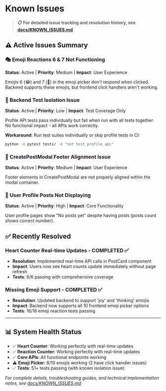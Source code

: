 # Known Issues

> **📋 For detailed issue tracking and resolution history, see [docs/KNOWN_ISSUES.md](docs/KNOWN_ISSUES.md)**

## ⚠️ Active Issues Summary

### 🎭 Emoji Reactions 6 & 7 Not Functioning
**Status**: Active | **Priority**: Medium | **Impact**: User Experience

Emojis 6 (😂) and 7 (🤔) in the emoji picker don't respond when clicked. Backend supports these emojis, but frontend click handlers aren't working.

### 🧪 Backend Test Isolation Issue  
**Status**: Active | **Priority**: Low | **Impact**: Test Coverage Only

Profile API tests pass individually but fail when run with all tests together. No functional impact - all APIs work correctly.

**Workaround**: Run test suites individually or skip profile tests in CI:
```bash
python -m pytest tests/ -k "not test_profile_api"
```

### 🎨 CreatePostModal Footer Alignment Issue
**Status**: Active | **Priority**: Medium | **Impact**: User Experience

Footer elements in CreatePostModal are not properly aligned within the modal container.

### 👤 User Profile Posts Not Displaying
**Status**: Active | **Priority**: High | **Impact**: Core Functionality

User profile pages show "No posts yet" despite having posts (posts count shows correct number).

## ✅ Recently Resolved

### Heart Counter Real-time Updates - COMPLETED ✅
- **Resolution**: Implemented real-time API calls in PostCard component
- **Impact**: Users now see heart counts update immediately without page refresh
- **Tests**: 6/6 passing with comprehensive coverage

### Missing Emoji Support - COMPLETED ✅  
- **Resolution**: Updated backend to support 'joy' and 'thinking' emojis
- **Impact**: Backend now supports all 10 frontend emoji picker options
- **Tests**: 16/16 emoji reaction tests passing

---

## 📊 System Health Status

- ✅ **Heart Counter**: Working perfectly with real-time updates
- ✅ **Reaction Counter**: Working perfectly with real-time updates  
- ✅ **Core APIs**: All functional endpoints working
- ⚠️ **Emoji Picker**: 8/10 emojis working (2 have click handler issues)
- ✅ **Tests**: 51+ tests passing (with known isolation issue)

*For complete details, troubleshooting guides, and technical implementation notes, see [docs/KNOWN_ISSUES.md](docs/KNOWN_ISSUES.md)*